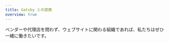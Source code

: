 ```yaml
---
title: Gatsby との提携
overview: true
---
```


ベンダーや代理店を問わず、ウェブサイトに関わる組織であれば、私たちはぜひ一緒に働きたいです。

<GuideList slug={props.slug} />
